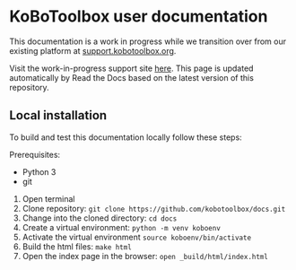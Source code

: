 # KoBoToolbox user documentation

This documentation is a work in progress while we transition over from our existing platform at [support.kobotoolbox.org](https://support.kobotoolbox.org).

Visit the work-in-progress support site [here](https://kobotoolbox-documentation.readthedocs.io/en/latest/). This page is updated automatically by Read the Docs based on the latest version of this repository.

## Local installation 

To build and test this documentation locally follow these steps: 

Prerequisites: 
* Python 3
* git

1. Open terminal
1. Clone repository: `git clone https://github.com/kobotoolbox/docs.git`
1. Change into the cloned directory: `cd docs` 
1. Create a virtual environment: `python -m venv koboenv`
1. Activate the virtual environment `source koboenv/bin/activate`
1. Build the html files: `make html`
1. Open the index page in the browser: `open _build/html/index.html`